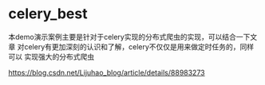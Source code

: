 # celery_best

本demo演示案例主要是针对于celery实现的分布式爬虫的实现，可以结合一下文章
对celery有更加深刻的认识和了解，celery不仅仅是用来做定时任务的，同样可以
实现强大的分布式爬虫

https://blog.csdn.net/Lijuhao_blog/article/details/88983273
